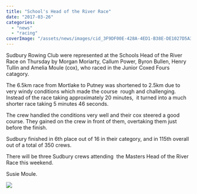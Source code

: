 ```yaml
---
title: "School's Head of the River Race"
date: "2017-03-26"
categories: 
  - "news"
  - "racing"
coverImage: "/assets/news/images/cid_3F9DF00E-428A-4ED1-B38E-DE1027D5A33A.png"
---
```


Sudbury Rowing Club were represented at the Schools Head of the River Race on Thursday by Morgan Moriarty, Callum Power, Byron Bullen, Henry Tullin and Amelia Moule (cox), who raced in the Junior Coxed Fours catagory.

The 6.5km race from Mortlake to Putney was shortened to 2.5km due to very windy conditions which made the course  rough and challenging. Instead of the race taking approximately 20 minutes,  it turned into a much shorter race taking 5 minutes 46 seconds.

The crew handled the conditions very well and their cox steered a good course. They gained on the crew in front of them, overtaking them just before the finish.

Sudbury finished in 6th place out of 16 in their category, and in 115th overall out of a total of 350 crews.

There will be three Sudbury crews attending  the Masters Head of the River Race this weekend.

Susie Moule.

[![](/assets/news/images/cid_3F9DF00E-428A-4ED1-B38E-DE1027D5A33A.png)](http://sudburyrowingclub.org.uk/wp-content/uploads/2017/03/cid_3F9DF00E-428A-4ED1-B38E-DE1027D5A33A.png)
